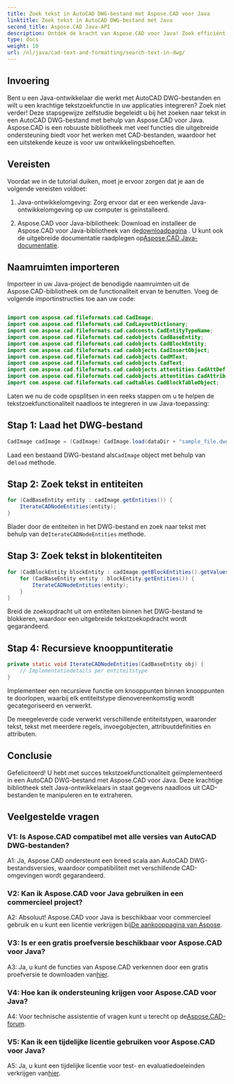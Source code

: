 ```yaml
---
title: Zoek tekst in AutoCAD DWG-bestand met Aspose.CAD voor Java
linktitle: Zoek tekst in AutoCAD DWG-bestand met Java
second_title: Aspose.CAD Java-API
description: Ontdek de kracht van Aspose.CAD voor Java! Zoek efficiënt naar tekst in AutoCAD DWG-bestanden. Download de bibliotheek en verbeter uw CAD-toepassing.
type: docs
weight: 10
url: /nl/java/cad-text-and-formatting/search-text-in-dwg/
---
```

## Invoering

Bent u een Java-ontwikkelaar die werkt met AutoCAD DWG-bestanden en wilt u een krachtige tekstzoekfunctie in uw applicaties integreren? Zoek niet verder! Deze stapsgewijze zelfstudie begeleidt u bij het zoeken naar tekst in een AutoCAD DWG-bestand met behulp van Aspose.CAD voor Java. Aspose.CAD is een robuuste bibliotheek met veel functies die uitgebreide ondersteuning biedt voor het werken met CAD-bestanden, waardoor het een uitstekende keuze is voor uw ontwikkelingsbehoeften.

## Vereisten

Voordat we in de tutorial duiken, moet je ervoor zorgen dat je aan de volgende vereisten voldoet:

1. Java-ontwikkelomgeving: Zorg ervoor dat er een werkende Java-ontwikkelomgeving op uw computer is geïnstalleerd.

2.  Aspose.CAD voor Java-bibliotheek: Download en installeer de Aspose.CAD voor Java-bibliotheek van de[downloadpagina](https://releases.aspose.com/cad/java/) . U kunt ook de uitgebreide documentatie raadplegen op[Aspose.CAD Java-documentatie](https://reference.aspose.com/cad/java/).

## Naamruimten importeren

Importeer in uw Java-project de benodigde naamruimten uit de Aspose.CAD-bibliotheek om de functionaliteit ervan te benutten. Voeg de volgende importinstructies toe aan uw code:

```java

import com.aspose.cad.fileformats.cad.CadImage;
import com.aspose.cad.fileformats.cad.CadLayoutDictionary;
import com.aspose.cad.fileformats.cad.cadconsts.CadEntityTypeName;
import com.aspose.cad.fileformats.cad.cadobjects.CadBaseEntity;
import com.aspose.cad.fileformats.cad.cadobjects.CadBlockEntity;
import com.aspose.cad.fileformats.cad.cadobjects.CadInsertObject;
import com.aspose.cad.fileformats.cad.cadobjects.CadMText;
import com.aspose.cad.fileformats.cad.cadobjects.CadText;
import com.aspose.cad.fileformats.cad.cadobjects.attentities.CadAttDef;
import com.aspose.cad.fileformats.cad.cadobjects.attentities.CadAttrib;
import com.aspose.cad.fileformats.cad.cadtables.CadBlockTableObject;
```

Laten we nu de code opsplitsen in een reeks stappen om u te helpen de tekstzoekfunctionaliteit naadloos te integreren in uw Java-toepassing:

## Stap 1: Laad het DWG-bestand

```java
CadImage cadImage = (CadImage) CadImage.load(dataDir + "sample_file.dwg");
```

Laad een bestaand DWG-bestand als`CadImage` object met behulp van de`load` methode.

## Stap 2: Zoek tekst in entiteiten

```java
for (CadBaseEntity entity : cadImage.getEntities()) {
    IterateCADNodeEntities(entity);
}
```

 Blader door de entiteiten in het DWG-bestand en zoek naar tekst met behulp van de`IterateCADNodeEntities` methode.

## Stap 3: Zoek tekst in blokentiteiten

```java
for (CadBlockEntity blockEntity : cadImage.getBlockEntities().getValues()) {
    for (CadBaseEntity entity : blockEntity.getEntities()) {
        IterateCADNodeEntities(entity);
    }
}
```

Breid de zoekopdracht uit om entiteiten binnen het DWG-bestand te blokkeren, waardoor een uitgebreide tekstzoekopdracht wordt gegarandeerd.

## Stap 4: Recursieve knooppuntiteratie

```java
private static void IterateCADNodeEntities(CadBaseEntity obj) {
    // Implementatiedetails per entiteitstype
}
```

Implementeer een recursieve functie om knooppunten binnen knooppunten te doorlopen, waarbij elk entiteitstype dienovereenkomstig wordt gecategoriseerd en verwerkt.

De meegeleverde code verwerkt verschillende entiteitstypen, waaronder tekst, tekst met meerdere regels, invoegobjecten, attribuutdefinities en attributen.

## Conclusie

Gefeliciteerd! U hebt met succes tekstzoekfunctionaliteit geïmplementeerd in een AutoCAD DWG-bestand met Aspose.CAD voor Java. Deze krachtige bibliotheek stelt Java-ontwikkelaars in staat gegevens naadloos uit CAD-bestanden te manipuleren en te extraheren.

## Veelgestelde vragen

### V1: Is Aspose.CAD compatibel met alle versies van AutoCAD DWG-bestanden?

A1: Ja, Aspose.CAD ondersteunt een breed scala aan AutoCAD DWG-bestandsversies, waardoor compatibiliteit met verschillende CAD-omgevingen wordt gegarandeerd.

### V2: Kan ik Aspose.CAD voor Java gebruiken in een commercieel project?

 A2: Absoluut! Aspose.CAD voor Java is beschikbaar voor commercieel gebruik en u kunt een licentie verkrijgen bij[De aankooppagina van Aspose](https://purchase.aspose.com/buy).

### V3: Is er een gratis proefversie beschikbaar voor Aspose.CAD voor Java?

 A3: Ja, u kunt de functies van Aspose.CAD verkennen door een gratis proefversie te downloaden van[hier](https://releases.aspose.com/).

### V4: Hoe kan ik ondersteuning krijgen voor Aspose.CAD voor Java?

 A4: Voor technische assistentie of vragen kunt u terecht op de[Aspose.CAD-forum](https://forum.aspose.com/c/cad/19).

### V5: Kan ik een tijdelijke licentie gebruiken voor Aspose.CAD voor Java?

 A5: Ja, u kunt een tijdelijke licentie voor test- en evaluatiedoeleinden verkrijgen van[hier](https://purchase.aspose.com/temporary-license/).